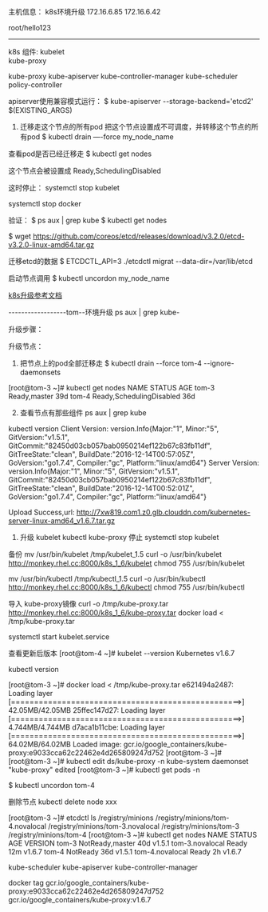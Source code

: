 主机信息：
k8s环境升级
172.16.6.85
172.16.6.42

root/hello123

------------------

k8s 组件:
kubelet  
kube-proxy

kube-proxy
kube-apiserver
kube-controller-manager
kube-scheduler
policy-controller


apiserver使用兼容模式运行：
$ kube-apiserver --storage-backend='etcd2' $(EXISTING_ARGS)

1. 迁移走这个节点的所有pod
把这个节点设置成不可调度，并转移这个节点的所有pod
 $ kubectl drain —-force my_node_name 

查看pod是否已经迁移走
 $ kubectl get nodes 

 这个节点会被设置成 Ready,SchedulingDisabled

 这时停止：
 systemctl stop kubelet

 systemctl stop docker


 验证：
 $ ps aux | grep kube
 $ kubectl get nodes  

 $ wget https://github.com/coreos/etcd/releases/download/v3.2.0/etcd-v3.2.0-linux-amd64.tar.gz


 迁移etcd的数据
  $ ETCDCTL_API=3 ./etcdctl migrat --data-dir=/var/lib/etcd 


启动节点调用
 $ kubectl uncordon my_node_name 


[k8s升级参考文档](https://dzone.com/articles/upgrading-kubernetes-on-bare-metal-coreos-cluster-1)


------------------tom--环境升级
ps aux | grep kube-

升级步骤：

升级节点：
1. 把节点上的pod全部迁移走
 $ kubectl drain --force tom-4 --ignore-daemonsets 

[root@tom-3 ~]# kubectl get nodes
NAME      STATUS                     AGE
tom-3     Ready,master               39d
tom-4     Ready,SchedulingDisabled   36d


2. 查看节点有那些组件
ps aux | grep kube

kubectl version
Client Version: version.Info{Major:"1", Minor:"5", GitVersion:"v1.5.1", GitCommit:"82450d03cb057bab0950214ef122b67c83fb11df", GitTreeState:"clean", BuildDate:"2016-12-14T00:57:05Z", GoVersion:"go1.7.4", Compiler:"gc", Platform:"linux/amd64"}
Server Version: version.Info{Major:"1", Minor:"5", GitVersion:"v1.5.1", GitCommit:"82450d03cb057bab0950214ef122b67c83fb11df", GitTreeState:"clean", BuildDate:"2016-12-14T00:52:01Z", GoVersion:"go1.7.4", Compiler:"gc", Platform:"linux/amd64"}


Upload Success,url:
          http://7xw819.com1.z0.glb.clouddn.com/kubernetes-server-linux-amd64_v1.6.7.tar.gz

1. 升级 kubelet kubectl kube-proxy
停止 systemctl  stop kubelet


备份
mv /usr/bin/kubelet /tmp/kubelet_1.5
curl -o /usr/bin/kubelet http://monkey.rhel.cc:8000/k8s_1_6/kubelet
chmod 755  /usr/bin/kubelet


mv /usr/bin/kubectl /tmp/kubectl_1.5
curl -o /usr/bin/kubectl http://monkey.rhel.cc:8000/k8s_1_6/kubectl
chmod 755  /usr/bin/kubectl


导入 kube-proxy镜像
curl -o /tmp/kube-proxy.tar http://monkey.rhel.cc:8000/k8s_1_6/kube-proxy.tar
docker load < /tmp/kube-proxy.tar


systemctl  start kubelet.service

查看更新后版本
[root@tom-4 ~]# kubelet --version
Kubernetes v1.6.7

kubectl version


[root@tom-3 ~]# docker load < /tmp/kube-proxy.tar
e621494a2487: Loading layer [==================================================>]  42.05MB/42.05MB
25ffec147d27: Loading layer [==================================================>]  4.744MB/4.744MB
d7aca1b11cbe: Loading layer [==================================================>]  64.02MB/64.02MB
Loaded image: gcr.io/google_containers/kube-proxy:e9033cca62c22462e4d265809247d752
[root@tom-3 ~]# 
[root@tom-3 ~]# kubectl edit ds/kube-proxy -n kube-system
daemonset "kube-proxy" edited
[root@tom-3 ~]# kubectl get pods -n 


 $ kubectl uncordon tom-4 

删除节点
kubectl delete node xxx

[root@tom-3 ~]# etcdctl ls /registry/minions
/registry/minions/tom-4.novalocal
/registry/minions/tom-3.novalocal
/registry/minions/tom-3
/registry/minions/tom-4
[root@tom-3 ~]# kubectl get nodes
NAME              STATUS            AGE       VERSION
tom-3             NotReady,master   40d       v1.5.1
tom-3.novalocal   Ready             12m       v1.6.7
tom-4             NotReady          36d       v1.5.1
tom-4.novalocal   Ready             2h        v1.6.7



kube-scheduler
kube-apiserver
kube-controller-manager

docker tag gcr.io/google_containers/kube-proxy:e9033cca62c22462e4d265809247d752 gcr.io/google_containers/kube-proxy:v1.6.7